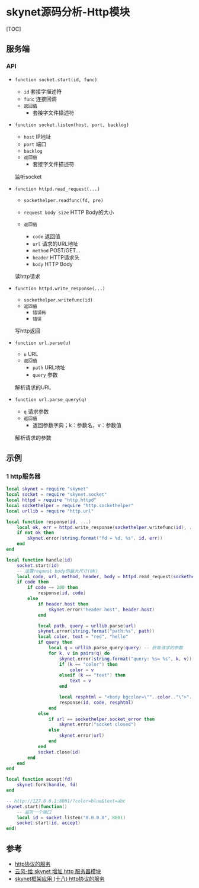 # skynet源码分析-Http模块

[TOC]



## 服务端

### API

- `function socket.start(id, func)`

  - `id` 套接字描述符
  - `func` 连接回调
  - `返回值`
    - 套接字文件描述符

- `function socket.listen(host, port, backlog)`

  - `host` IP地址
  - `port` 端口
  - `backlog`
  - `返回值`
    - 套接字文件描述符

  监听socket

- `function httpd.read_request(...)`

  - `sockethelper.readfunc(fd, pre)`
  - `request body size` HTTP Body的大小

  - `返回值`
    - `code` 返回值
    - `url` 请求的URL地址
    - `method` POST/GET...
    - `header` HTTP请求头
    - `body` HTTP Body

  读http请求

- `function httpd.write_response(...)`

  - `sockethelper.writefunc(id)`
  - `返回值`
    - `错误码`
    - `错误`

  写http返回

- `function url.parse(u)`

  - `u` URL
  - `返回值`
    - `path` URL地址
    - `query` 参数

  解析请求的URL

- `function url.parse_query(q)`

  - `q` 请求参数
  - `返回值`
    - 返回参数字典；k：参数名，v：参数值

  解析请求的参数



## 示例

### 1 http服务器

```lua
local skynet = require "skynet"
local socket = require "skynet.socket"
local httpd = require "http.httpd"
local sockethelper = require "http.sockethelper"
local urllib = require "http.url"

local function response(id, ...)
    local ok, err = httpd.write_response(sockethelper.writefunc(id), ...)
    if not ok then
        skynet.error(string.format("fd = %d, %s", id, err))
    end
end

local function handle(id)
    socket.start(id)
    -- 设置request body的最大尺寸(8K)
    local code, url, method, header, body = httpd.read_request(sockethelper.readfunc(id), 8192)
    if code then
        if code ~= 200 then
            response(id, code)
        else
            if header.host then
                skynet.error("header host", header.host)
            end

            local path, query = urllib.parse(url)
            skynet.error(string.format("path:%s", path))
            local color, text = "red", "hello"
            if query then
                local q = urllib.parse_query(query) -- 获取请求的参数
                for k, v in pairs(q) do
                    skynet.error(string.format("query: %s= %s", k, v))
                    if (k == "color") then
                        color = v
                    elseif (k == "text") then
                        text = v
                    end

                    local resphtml = "<body bgcolor=\""..color.."\">"..text.."</body>\n" -- 返回网页
                    response(id, code, resphtml)
                end
            else
                if url == sockethelper.socket_error then
                    skynet.error("socket closed")
                else
                    skynet.error(url)
                end
            end
            socket.close(id)
        end
    end
end

local function accept(fd)
    skynet.fork(handle, fd)
end

-- http://127.0.0.1:8001/?color=blue&text=abc
skynet.start(function()
    -- 监听一个端口
    local id = socket.listen("0.0.0.0", 8001)
    socket.start(id, accept)
end)
```



## 参考

- [http协议的服务](https://blog.csdn.net/qq769651718/article/details/79435329)
- [云风-给 skynet 增加 http 服务器模块](https://blog.codingnow.com/2014/07/skynet_http.html)
- [skynet框架应用 (十八) http协议的服务](https://blog.csdn.net/qq769651718/article/details/79435329?spm=1001.2014.3001.5501)

